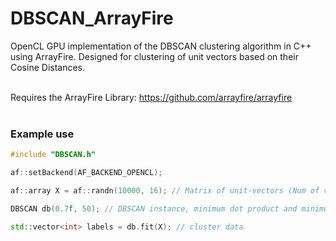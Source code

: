 # DBSCAN_ArrayFire
OpenCL GPU implementation of the DBSCAN clustering algorithm in C++ using ArrayFire. Designed for clustering of unit vectors based on their Cosine Distances. <br><br>

Requires the ArrayFire Library: https://github.com/arrayfire/arrayfire <br><br>

### Example use
```C++
#include "DBSCAN.h"

af::setBackend(AF_BACKEND_OPENCL);

af::array X = af::randn(10000, 16); // Matrix of unit-vectors (Num of vectors x vector dimensions)

DBSCAN db(0.7f, 50); // DBSCAN instance, minimum dot product and minimum points to form a cluster

std::vector<int> labels = db.fit(X); // cluster data
```
